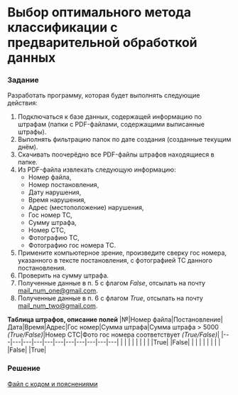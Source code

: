 # Выбор оптимального метода классификации с предварительной обработкой данных

### Задание
Разработать программу, которая будет выполнять следующие действия:
1. Подключаться к базе данных, содержащей информацию по штрафам (папки с PDF-файлами, содержащими выписанные штрафы).
2. Выполнять фильтрацию папок по дате создания (созданные текущим днём).
3. Скачивать поочерёдно все PDF-файлы штрафов находящиеся в папке.
4. Из PDF-файла извлекать следующую информацию:
   - Номер файла,
   - Номер постановления,
   - Дату нарушения,
   - Время нарушения,
   - Адрес (местоположение) нарушения,
   - Гос номер ТС,
   - Сумму штрафа,
   - Номер СТС,
   - Фотографию ТС,
   - Фотографию гос номера ТС.
5. Примените компьютерное зрение, произведите сверку гос номера, указанного в тексте постановления, с фотографией ТС данного постановления.
6. Проверить на сумму штрафа.
7. Полученные данные в п. 5 с флагом _False_, отсылать на почту mail_num_one@gmail.com.
8. Полученные данные в п. 6 с флагом _True_, отсылать на почту mail_num_two@gmail.com.

__Таблица штрафов, описание полей__
|№|Номер файла|Постановление|Дата|Время|Адрес|Гос номер|Сумма штрафа|Сумма штрафа > 5000 _(True/False)_|Номер СТС|Фото гос номера соответствует _(True/False)_|
|---|---|---|---|---|---|---|---|---|---|---|
|  |  |  |  |  |  |  |  |True|  |False|
|  |  |  |  |  |  |  |  |False|  |True|



### Решение
[Файл с кодом и пояснениями](/Projects/10_Test_tasks/Task_4/Solution.ipynb)
